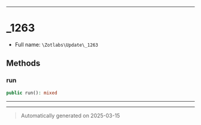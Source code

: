 ***

# _1263





* Full name: `\Zotlabs\Update\_1263`




## Methods


### run



```php
public run(): mixed
```












***


***
> Automatically generated on 2025-03-15
